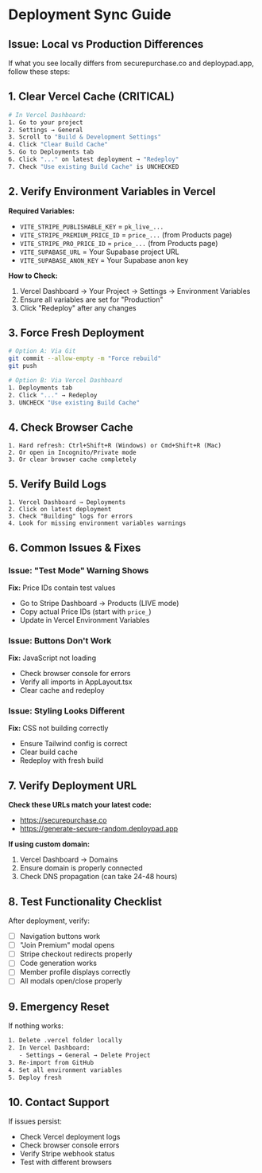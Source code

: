 # Deployment Sync Guide

## Issue: Local vs Production Differences

If what you see locally differs from securepurchase.co and deploypad.app, follow these steps:

## 1. Clear Vercel Cache (CRITICAL)

```bash
# In Vercel Dashboard:
1. Go to your project
2. Settings → General
3. Scroll to "Build & Development Settings"
4. Click "Clear Build Cache"
5. Go to Deployments tab
6. Click "..." on latest deployment → "Redeploy"
7. Check "Use existing Build Cache" is UNCHECKED
```

## 2. Verify Environment Variables in Vercel

**Required Variables:**
- `VITE_STRIPE_PUBLISHABLE_KEY` = `pk_live_...`
- `VITE_STRIPE_PREMIUM_PRICE_ID` = `price_...` (from Products page)
- `VITE_STRIPE_PRO_PRICE_ID` = `price_...` (from Products page)
- `VITE_SUPABASE_URL` = Your Supabase project URL
- `VITE_SUPABASE_ANON_KEY` = Your Supabase anon key

**How to Check:**
1. Vercel Dashboard → Your Project → Settings → Environment Variables
2. Ensure all variables are set for "Production"
3. Click "Redeploy" after any changes

## 3. Force Fresh Deployment

```bash
# Option A: Via Git
git commit --allow-empty -m "Force rebuild"
git push

# Option B: Via Vercel Dashboard
1. Deployments tab
2. Click "..." → Redeploy
3. UNCHECK "Use existing Build Cache"
```

## 4. Check Browser Cache

```
1. Hard refresh: Ctrl+Shift+R (Windows) or Cmd+Shift+R (Mac)
2. Or open in Incognito/Private mode
3. Or clear browser cache completely
```

## 5. Verify Build Logs

```
1. Vercel Dashboard → Deployments
2. Click on latest deployment
3. Check "Building" logs for errors
4. Look for missing environment variables warnings
```

## 6. Common Issues & Fixes

### Issue: "Test Mode" Warning Shows
**Fix:** Price IDs contain test values
- Go to Stripe Dashboard → Products (LIVE mode)
- Copy actual Price IDs (start with `price_`)
- Update in Vercel Environment Variables

### Issue: Buttons Don't Work
**Fix:** JavaScript not loading
- Check browser console for errors
- Verify all imports in AppLayout.tsx
- Clear cache and redeploy

### Issue: Styling Looks Different
**Fix:** CSS not building correctly
- Ensure Tailwind config is correct
- Clear build cache
- Redeploy with fresh build

## 7. Verify Deployment URL

**Check these URLs match your latest code:**
- https://securepurchase.co
- https://generate-secure-random.deploypad.app

**If using custom domain:**
1. Vercel Dashboard → Domains
2. Ensure domain is properly connected
3. Check DNS propagation (can take 24-48 hours)

## 8. Test Functionality Checklist

After deployment, verify:
- [ ] Navigation buttons work
- [ ] "Join Premium" modal opens
- [ ] Stripe checkout redirects properly
- [ ] Code generation works
- [ ] Member profile displays correctly
- [ ] All modals open/close properly

## 9. Emergency Reset

If nothing works:
```bash
1. Delete .vercel folder locally
2. In Vercel Dashboard:
   - Settings → General → Delete Project
3. Re-import from GitHub
4. Set all environment variables
5. Deploy fresh
```

## 10. Contact Support

If issues persist:
- Check Vercel deployment logs
- Check browser console errors
- Verify Stripe webhook status
- Test with different browsers
